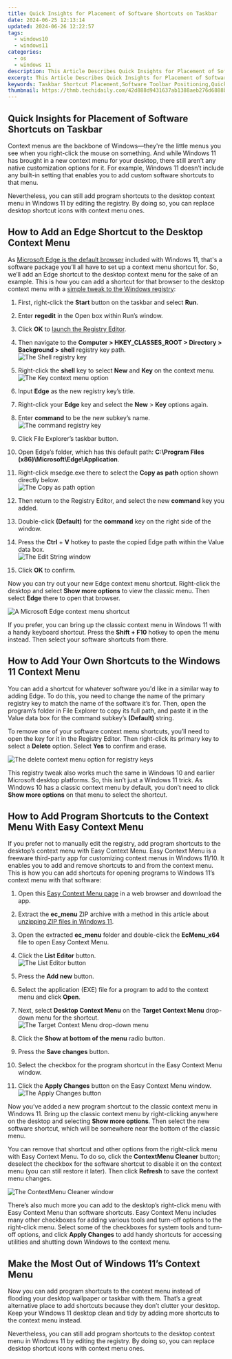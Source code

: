 ```yaml
---
title: Quick Insights for Placement of Software Shortcuts on Taskbar
date: 2024-06-25 12:13:14
updated: 2024-06-26 12:22:57
tags:
  - windows10
  - windows11
categories:
  - os
  - windows 11
description: This Article Describes Quick Insights for Placement of Software Shortcuts on Taskbar
excerpt: This Article Describes Quick Insights for Placement of Software Shortcuts on Taskbar
keywords: Taskbar Shortcut Placement,Software Toolbar Positioning,Quick Taskbar Adjustments,Taskbar Customization Guide,Placing Shortcuts Efficiently,Taskbar Icon Optimization,Boosting UI Accessibility
thumbnail: https://thmb.techidaily.com/42d888d9431637ab1388aeb276d6888b24b9d1d85a816656ff3b301d8b067e97.jpg
---
```


## Quick Insights for Placement of Software Shortcuts on Taskbar

 Context menus are the backbone of Windows—they're the little menus you see when you right-click the mouse on something. And while Windows 11 has brought in a new context menu for your desktop, there still aren’t any native customization options for it. For example, Windows 11 doesn’t include any built-in setting that enables you to add custom software shortcuts to that menu.

 Nevertheless, you can still add program shortcuts to the desktop context menu in Windows 11 by editing the registry. By doing so, you can replace desktop shortcut icons with context menu ones.

## How to Add an Edge Shortcut to the Desktop Context Menu

 As [Microsoft Edge is the default browser](https://www.makeuseof.com/how-windows-11-may-soon-force-you-to-use-microsoft-edge/) included with Windows 11, that's a software package you’ll all have to set up a context menu shortcut for. So, we’ll add an Edge shortcut to the desktop context menu for the sake of an example. This is how you can add a shortcut for that browser to the desktop context menu with a [simple tweak to the Windows registry](https://www.makeuseof.com/tag/what-is-the-windows-registry-editor-and-how-do-i-use-it-makeuseof-explains/):

1. First, right-click the **Start** button on the taskbar and select **Run**.
2. Enter **regedit** in the Open box within Run’s window.
3. Click **OK** to [launch the Registry Editor](https://www.makeuseof.com/windows-11-open-registry-editor/).
4. Then navigate to the **Computer > HKEY\_CLASSES\_ROOT > Directory > Background > shell** registry key path.  
![The Shell registry key](https://static1.makeuseofimages.com/wordpress/wp-content/uploads/2021/11/the-shell-key.png)
5. Right-click the **shell** key to select **New** and **Key** on the context menu.  
![The Key context menu option](https://static1.makeuseofimages.com/wordpress/wp-content/uploads/2021/11/the-key-option.png)

1. Input **Edge** as the new registry key’s title.
2. Right-click your **Edge** key and select the **New** \> **Key** options again.
3. Enter **command** to be the new subkey’s name.  
![The command registry key](https://static1.makeuseofimages.com/wordpress/wp-content/uploads/2021/11/the-command-key.png)
4. Click File Explorer’s taskbar button.
5. Open Edge’s folder, which has this default path: **C:\\Program Files (x86)\\Microsoft\\Edge\\Application**.

1. Right-click msedge.exe there to select the **Copy as** **path** option shown directly below.  
![The Copy as path option](https://static1.makeuseofimages.com/wordpress/wp-content/uploads/2021/11/copy-as-path-option.png)
2. Then return to the Registry Editor, and select the new **command** key you added.
3. Double-click **(Default)** for the **command** key on the right side of the window.
4. Press the **Ctrl** \+ **V** hotkey to paste the copied Edge path within the Value data box.  
![The Edit String window](https://static1.makeuseofimages.com/wordpress/wp-content/uploads/2021/11/the-edit-string-window.png)
5. Click **OK** to confirm.

 Now you can try out your new Edge context menu shortcut. Right-click the desktop and select **Show more options** to view the classic menu. Then select **Edge** there to open that browser.

![A Microsoft Edge context menu shortcut](https://static1.makeuseofimages.com/wordpress/wp-content/uploads/2021/11/edge-context-menu-shortcut.png)

 If you prefer, you can bring up the classic context menu in Windows 11 with a handy keyboard shortcut. Press the **Shift + F10** hotkey to open the menu instead. Then select your software shortcuts from there.

## How to Add Your Own Shortcuts to the Windows 11 Context Menu

 You can add a shortcut for whatever software you'd like in a similar way to adding Edge. To do this, you need to change the name of the primary registry key to match the name of the software it’s for. Then, open the program’s folder in File Explorer to copy its full path, and paste it in the Value data box for the command subkey’s **(Default)** string.

 To remove one of your software context menu shortcuts, you’ll need to open the key for it in the Registry Editor. Then right-click its primary key to select a **Delete** option. Select **Yes** to confirm and erase.

![The delete context menu option for registry keys](https://static1.makeuseofimages.com/wordpress/wp-content/uploads/2021/11/the-delete-option.png)

 This registry tweak also works much the same in Windows 10 and earlier Microsoft desktop platforms. So, this isn’t just a Windows 11 trick. As Windows 10 has a classic context menu by default, you don’t need to click **Show more options** on that menu to select the shortcut.

## How to Add Program Shortcuts to the Context Menu With Easy Context Menu

 If you prefer not to manually edit the registry, add program shortcuts to the desktop’s context menu with Easy Context Menu. Easy Context Menu is a freeware third-party app for customizing context menus in Windows 11/10\. It enables you to add and remove shortcuts to and from the context menu. This is how you can add shortcuts for opening programs to Windows 11’s context menu with that software:

1. Open this [Easy Context Menu page](https://www.sordum.org/7615/easy-context-menu-v1-6/) in a web browser and download the app.
2. Extract the **ec\_menu** ZIP archive with a method in this article about [unzipping ZIP files in Windows 11](https://www.makeuseof.com/how-to-extract-zip-files-windows-11/).
3. Open the extracted **ec\_menu** folder and double-click the **EcMenu\_x64** file to open Easy Context Menu.
4. Click the **List Editor** button.  
![The List Editor button](https://static1.makeuseofimages.com/wordpress/wp-content/uploads/2023/09/list-editor-button.jpg)
5. Press the **Add new** button.

1. Select the application (EXE) file for a program to add to the context menu and click **Open**.
2. Next, select **Desktop Context Menu** on the **Target Context Menu** drop-down menu for the shortcut.  
![The Target Context Menu drop-down menu](https://static1.makeuseofimages.com/wordpress/wp-content/uploads/2023/09/target-context-menu-drop-down-menu.jpg)
3. Click the **Show at bottom of the menu** radio button.
4. Press the **Save changes** button.
5. Select the checkbox for the program shortcut in the Easy Context Menu window.
6. Click the **Apply Changes** button on the Easy Context Menu window.  
![The Apply Changes button](https://static1.makeuseofimages.com/wordpress/wp-content/uploads/2023/09/apply-changes-button.jpg)

 Now you’ve added a new program shortcut to the classic context menu in Windows 11\. Bring up the classic context menu by right-clicking anywhere on the desktop and selecting **Show more options**. Then select the new software shortcut, which will be somewhere near the bottom of the classic menu.

 You can remove that shortcut and other options from the right-click menu with Easy Context Menu. To do so, click the **ContextMenu Cleaner** button; deselect the checkbox for the software shortcut to disable it on the context menu (you can still restore it later). Then click **Refresh** to save the context menu changes.

![The ContextMenu Cleaner window](https://static1.makeuseofimages.com/wordpress/wp-content/uploads/2023/09/contextmenu-cleaner-tool.jpg)

 There’s also much more you can add to the desktop’s right-click menu with Easy Context Menu than software shortcuts. Easy Context Menu includes many other checkboxes for adding various tools and turn-off options to the right-click menu. Select some of the checkboxes for system tools and turn-off options, and click **Apply Changes** to add handy shortcuts for accessing utilities and shutting down Windows to the context menu.

## Make the Most Out of Windows 11’s Context Menu

 Now you can add program shortcuts to the context menu instead of flooding your desktop wallpaper or taskbar with them. That’s a great alternative place to add shortcuts because they don’t clutter your desktop. Keep your Windows 11 desktop clean and tidy by adding more shortcuts to the context menu instead.

 Nevertheless, you can still add program shortcuts to the desktop context menu in Windows 11 by editing the registry. By doing so, you can replace desktop shortcut icons with context menu ones.
